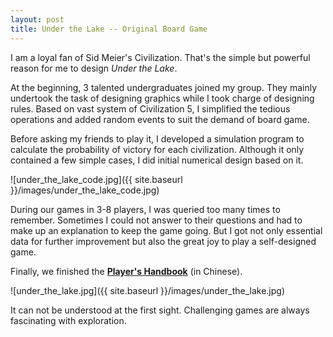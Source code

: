 ```yaml
---
layout: post
title: Under the Lake -- Original Board Game
---
```


I am a loyal fan of Sid Meier's Civilization. That's the simple but powerful reason for me to design *Under the Lake*.

At the beginning, 3 talented undergraduates joined my group. They mainly undertook the task of designing graphics while I took charge of designing rules.
Based on vast system of Civilization 5, I simplified the tedious operations and added random events to suit the demand of board game.

Before asking my friends to play it, I developed a simulation program to calculate the probability of victory for each civilization.
Although it only contained a few simple cases, I did initial numerical design based on it.

![under_the_lake_code.jpg]({{ site.baseurl }}/images/under_the_lake_code.jpg)

During our games in 3-8 players, I was queried too many times to remember. Sometimes I could not answer to their questions and had to make up an explanation to keep the game going. 
But I got not only essential data for further improvement but also the great joy to play a self-designed game.

Finally, we finished the [**Player's Handbook**](https://raw.githubusercontent.com/xu2333/xu2333.github.io/master/pdf/under_the_lake.pdf) (in Chinese).

![under_the_lake.jpg]({{ site.baseurl }}/images/under_the_lake.jpg)

It can not be understood at the first sight. Challenging games are always fascinating with exploration.
